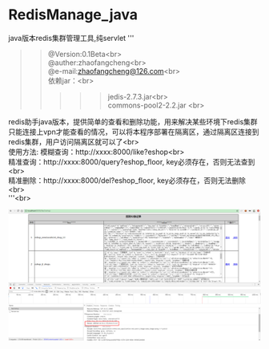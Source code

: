 # RedisManage_java
java版本redis集群管理工具,纯servlet
'''
>>@Version:0.1Beta\<br>  
>>@auther:zhaofangcheng\<br>    
>>@e-mail:zhaofangcheng@126.com\<br>  
>>依赖jar：\<br>  
>>>>>jedis-2.7.3.jar\<br>  
>>>>>commons-pool2-2.2.jar \<br>  

redis助手java版本，提供简单的查看和删除功能，用来解决某些环境下redis集群只能连接上vpn才能查看的情况，可以将本程序部署在隔离区，通过隔离区连接到redis集群，用户访问隔离区就可以了\<br>  
使用方法:
         模糊查询：http://xxxx:8000/like?eshop\<br>  
         精准查询：http://xxxx:8000/query?eshop_floor, key必须存在，否则无法查到\<br>  
         精准删除：http://xxxx:8000/del?eshop_floor, key必须存在，否则无法删除\<br>  
'''\<br>  

![Alt text](https://github.com/zhaofangcheng/RedisManage/blob/master/redisManage.png)
